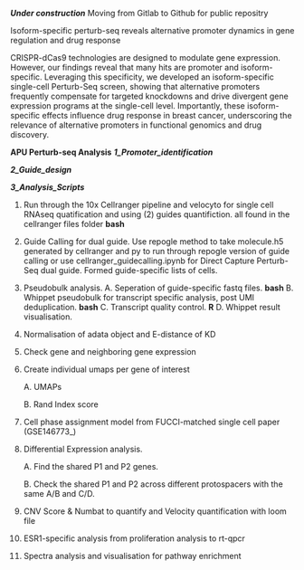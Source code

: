 
***Under construction***
Moving from Gitlab to Github for public repositry

Isoform-specific perturb-seq reveals alternative promoter dynamics in gene regulation and drug response


CRISPR-dCas9 technologies are designed to modulate gene expression. However, our findings reveal that many hits are promoter and isoform-specific. Leveraging this specificity, we developed an isoform-specific single-cell Perturb-Seq screen, showing that alternative promoters frequently compensate for targeted knockdowns and drive divergent gene expression programs at the single-cell level. Importantly, these isoform-specific effects influence drug response in breast cancer, underscoring the relevance of alternative promoters in functional genomics and drug discovery.


**APU Perturb-seq Analysis**
***1_Promoter_identification***

***2_Guide_design***

***3_Analysis_Scripts***

1. Run through the 10x Cellranger pipeline and velocyto for single cell RNAseq quatification and using (2) guides quantifiction. all found in the cellranger files folder **bash**
2.  Guide Calling for dual guide. Use repogle method to take molecule.h5 generated by cellranger and py to run through repogle version of guide calling or use cellranger_guidecalling.ipynb for Direct Capture Perturb-Seq dual guide. Formed guide-specific lists of cells.
3. Pseudobulk analysis.
    A. Seperation of guide-specific fastq files. **bash**
    B. Whippet pseudobulk for transcript specific analysis, post UMI deduplication.  **bash**
    C. Transcript quality control. **R**
    D. Whippet result visualisation.

4. Normalisation of adata object and E-distance of KD
5. Check gene and neighboring gene expression
6. Create individual umaps per gene of interest 

    A. UMAPs 
    
    B. Rand Index score
7. Cell phase assignment model from FUCCI-matched single cell paper (GSE146773_)
8. Differential Expression analysis.

    A. Find the shared P1 and P2 genes. 

    B. Check the shared P1 and P2 across different protospacers with the same A/B and C/D.
    
9.  CNV Score & Numbat to quantify and Velocity quantification with loom file
10. ESR1-specific analysis from proliferation analysis to rt-qpcr
11.  Spectra analysis and visualisation for pathway enrichment
